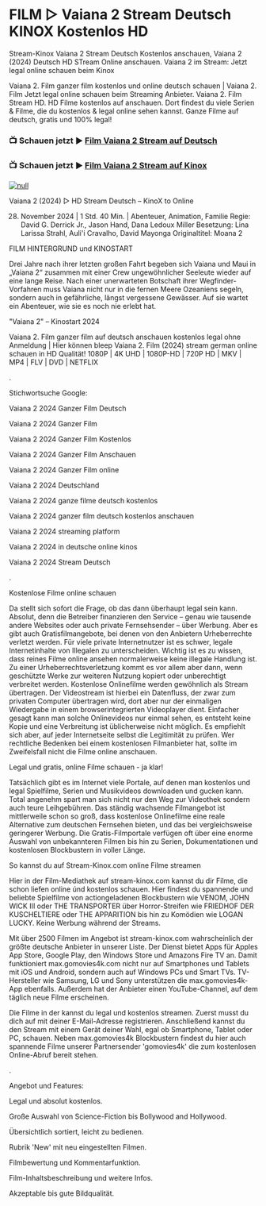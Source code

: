 # FILM ▷ Vaiana 2 Stream Deutsch KINOX Kostenlos HD

Stream-Kinox Vaiana 2 Stream Deutsch Kostenlos anschauen, Vaiana 2 (2024) Deutsch HD STream Online anschauen. Vaiana 2 im Stream: Jetzt legal online schauen beim Kinox

Vaiana 2. Film ganzer film kostenlos und online deutsch schauen | Vaiana 2. Film Jetzt legal online schauen beim Streaming Anbieter. Vaiana 2. Film Stream HD.
HD Filme kostenlos auf anschauen. Dort findest du viele Serien & Filme, die du kostenlos & legal online sehen kannst. Ganze Filme auf deutsch, gratis und 100% legal!


### 📺 Schauen jetzt ▶ [Film Vaiana 2 Stream auf Deutsch](https://t.co/DH42sD8r4j)

### 📺 Schauen jetzt ▶ [Film Vaiana 2 Stream auf Kinox](https://t.co/DH42sD8r4j)

[![null](https://static.wixstatic.com/media/855a25_043b5abeb4ae4d35ac003198e7fe56ed~mv2.gif)](https://t.co/DH42sD8r4j)

Vaiana 2 (2024) ▷ HD Stream Deutsch – KinoX to Online

28. November 2024 | 1 Std. 40 Min. | Abenteuer, Animation, Familie
Regie: David G. Derrick Jr., Jason Hand, Dana Ledoux Miller
Besetzung: Lina Larissa Strahl, Auli'i Cravalho, David Mayonga
Originaltitel: Moana 2

FILM HINTERGRUND und KINOSTART

Drei Jahre nach ihrer letzten großen Fahrt begeben sich Vaiana und Maui in „Vaiana 2“ zusammen mit einer Crew ungewöhnlicher Seeleute wieder auf eine lange Reise. Nach einer unerwarteten Botschaft ihrer Wegfinder-Vorfahren muss Vaiana nicht nur in die fernen Meere Ozeaniens segeln, sondern auch in gefährliche, längst vergessene Gewässer. Auf sie wartet ein Abenteuer, wie sie es noch nie erlebt hat.

"Vaiana 2" – Kinostart 2024

Vaiana 2. Film ganzer film auf deutsch anschauen kostenlos legal ohne Anmeldung | Hier können bleep Vaiana 2. Film (2024) stream german online schauen in HD Qualität! 1080P | 4K UHD | 1080P-HD | 720P HD | MKV | MP4 | FLV | DVD | NETFLIX

.

Stichwortsuche Google:

Vaiana 2 2024 Ganzer Film Deutsch

Vaiana 2 2024 Ganzer Film

Vaiana 2 2024 Ganzer Film Kostenlos 

Vaiana 2 2024 Ganzer Film Anschauen

Vaiana 2 2024 Ganzer Film online

Vaiana 2 2024 Deutschland

Vaiana 2 2024 ganze filme deutsch kostenlos

Vaiana 2 2024 ganzer film deutsch kostenlos anschauen

Vaiana 2 2024 streaming platform

Vaiana 2 2024 in deutsche online kinos 

Vaiana 2 2024 Stream Deutsch

.

Kostenlose Filme online schauen

Da stellt sich sofort die Frage, ob das dann überhaupt legal sein kann. Absolut, denn die Betreiber finanzieren den Service – genau wie tausende andere Websites oder auch private Fernsehsender – über Werbung. Aber es gibt auch Gratisfilmangebote, bei denen von den Anbietern Urheberrechte verletzt werden. Für viele private Internetnutzer ist es schwer, legale Internetinhalte von Illegalen zu unterscheiden. Wichtig ist es zu wissen, dass reines Filme online ansehen normalerweise keine illegale Handlung ist. Zu einer Urheberrechtsverletzung kommt es vor allem aber dann, wenn geschützte Werke zur weiteren Nutzung kopiert oder unberechtigt verbreitet werden. Kostenlose Onlinefilme werden gewöhnlich als Stream übertragen. Der Videostream ist hierbei ein Datenfluss, der zwar zum privaten Computer übertragen wird, dort aber nur der einmaligen Wiedergabe in einem browserintegrierten Videoplayer dient. Einfacher gesagt kann man solche Onlinevideos nur einmal sehen, es entsteht keine Kopie und eine Verbreitung ist üblicherweise nicht möglich. Es empfiehlt sich aber, auf jeder Internetseite selbst die Legitimität zu prüfen. Wer rechtliche Bedenken bei einem kostenlosen Filmanbieter hat, sollte im Zweifelsfall nicht die Filme online anschauen.

Legal und gratis, online Filme schauen - ja klar!

Tatsächlich gibt es im Internet viele Portale, auf denen man kostenlos und legal Spielfilme, Serien und Musikvideos downloaden und gucken kann. Total angenehm spart man sich nicht nur den Weg zur Videothek sondern auch teure Leihgebühren. Das ständig wachsende Filmangebot ist mittlerweile schon so groß, dass kostenlose Onlinefilme eine reale Alternative zum deutschen Fernsehen bieten, und das bei vergleichsweise geringerer Werbung. Die Gratis-Filmportale verfügen oft über eine enorme Auswahl von unbekannteren Filmen bis hin zu Serien, Dokumentationen und kostenlosen Blockbustern in voller Länge.

So kannst du auf Stream-Kinox.com online Filme streamen

Hier in der Film-Mediathek auf stream-kinox.com kannst du dir Filme, die schon liefen online únd kostenlos schauen. Hier findest du spannende und beliebte Spielfilme von actiongeladenen Blockbustern wie VENOM, JOHN WICK III oder THE TRANSPORTER über Horror-Streifen wie FRIEDHOF DER KUSCHELTIERE oder THE APPARITION bis hin zu Komödien wie LOGAN LUCKY. Keine Werbung während der Streams.

Mit über 2500 Filmen im Angebot ist stream-kinox.com wahrscheinlich der größte deutsche Anbieter in unserer Liste. Der Dienst bietet Apps für Apples App Store, Google Play, den Windows Store und Amazons Fire TV an. Damit funktioniert max.gomovies4k.com nicht nur auf Smartphones und Tablets mit iOS und Android, sondern auch auf Windows PCs und Smart TVs. TV-Hersteller wie Samsung, LG und Sony unterstützen die max.gomovies4k-App ebenfalls. Außerdem hat der Anbieter einen YouTube-Channel, auf dem täglich neue Filme erscheinen.

Die Filme in der kannst du legal und kostenlos streamen. Zuerst musst du dich auf mit deiner E-Mail-Adresse registrieren. Anschließend kannst du den Stream mit einem Gerät deiner Wahl, egal ob Smartphone, Tablet oder PC, schauen. Neben max.gomovies4k Blockbustern findest du hier auch spannende Filme unserer Partnersender 'gomovies4k' die zum kostenlosen Online-Abruf bereit stehen.

.

Angebot und Features:

Legal und absolut kostenlos.

Große Auswahl von Science-Fiction bis Bollywood and Hollywood.

Übersichtlich sortiert, leicht zu bedienen.

Rubrik 'New' mit neu eingestellten Filmen.

Filmbewertung und Kommentarfunktion.

Film-Inhaltsbeschreibung und weitere Infos.

Akzeptable bis gute Bildqualität.
